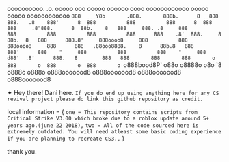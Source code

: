 oooooooooo.         .o.       ooooo      ooo ooooo oooooo   oooo oooooooooooo ooooo        ooooo        oooooooooooo `
 888     Y8b       .888.       888b.      8   888    888.   .8    888'      8  888          888          888      8 
 888      888     .8"888.      8  88b.    8   888     888. .8     888          888          888          888         
 888      888    .8'  888.     8    88b.  8   888      888.8'     888oooo8     888          888          888oooo8    
 888      888   .88ooo8888.    8      88b.8   888       888'      888    "     888          888          888    "    
 888     d88'  .8'      888.   8        888   888       888       888       o  888       o  888       o  888       o 
`o888bood8P'   o88o     o8888o o8o        `8  o888o     o888o     o888ooooood8 o888ooooood8 o888ooooood8 o888ooooood8 
                                                                                                                     
                                                                                                                     
                                                                                                                     


✦ Hey there! Dani here. 
  `If you do end up using anything here for any CS revival project please do link this github repository as credit. `

local information = {
`one = This repository contains scripts from Critical Strike V3.00 which broke due to a roblox update around 5+ years ago.(june 22 2018),`
`two = All of the code sourced here is extremely outdated. You will need atleast some basic coding experience if you are planning to recreate CS3.,` }
                                                                                                                               
thank you.
                                                                                     


